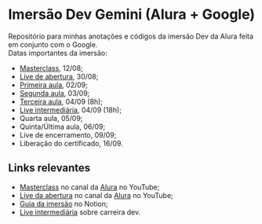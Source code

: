 # Imersão Dev Gemini (Alura + Google)

Repositório para minhas anotações e códigos da imersão Dev da Alura feita em conjunto com o Google.  
Datas importantes da imersão:

- [Masterclass](https://youtu.be/3m6dzdlfgeM), 12/08;
- [Live de abertura](https://www.youtube.com/live/i4W_bkGkk6s), 30/08;
- [Primeira aula](https://cursos.alura.com.br/imersoes/aulas/aula-01-iniciando-o-projeto-com-html-e-css-c134), 02/09;
- [Segunda aula](https://cursos.alura.com.br/imersoes/aulas/aula-02-estilizando-o-projeto-com-css-c135), 03/09;
- [Terceira aula](https://cursos.alura.com.br/imersoes/aulas/aula-03-criando-a-base-de-dados-com-javascript-c137), 04/09 (8h);
- [Live intermediária](https://www.youtube.com/live/pAWkbX09yBw), 04/09 (18h);
- Quarta aula, 05/09;
- Quinta/Última aula, 06/09;
- Live de encerramento, 09/09;
- Liberação do certificado, 16/09.

## Links relevantes

- [Masterclass](https://youtu.be/3m6dzdlfgeM) no canal da [Alura](https://www.youtube.com/@alura) no YouTube;
- [Live da abertura](https://www.youtube.com/live/i4W_bkGkk6s) no canal da [Alura](https://www.youtube.com/@alura) no YouTube;
- [Guia da imersão](https://grupoalura.notion.site/Imers-o-Dev-com-Gemini-Guia-de-Mergulho-7742af09c51649348a91f67157df8a41#fbfa928f2b37444b91c995f7e00e8f58) no Notion;
- [Live intermediária](https://www.youtube.com/live/pAWkbX09yBw) sobre carreira dev.
